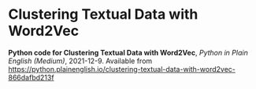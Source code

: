 # Clustering Textual Data with Word2Vec
**Python code for Clustering Textual Data with Word2Vec**, *Python in Plain English (Medium)*, 2021-12-9.
Available from https://python.plainenglish.io/clustering-textual-data-with-word2vec-866dafbd213f
